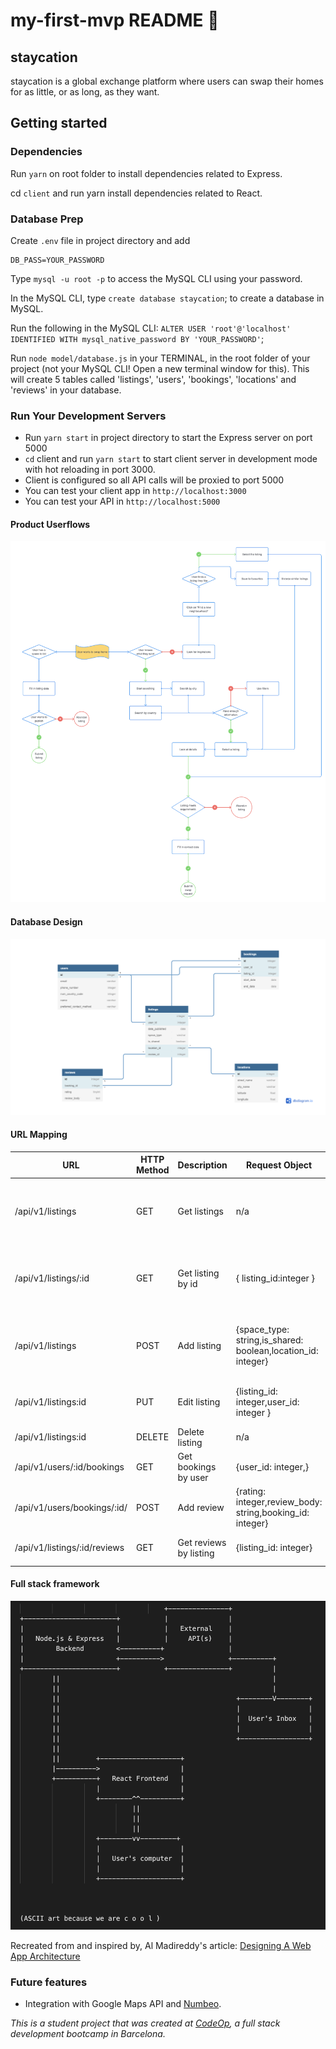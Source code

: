 # my-first-mvp README :pushpin:

## staycation

staycation is a global exchange platform where users can swap their homes for as little, or as long, as they want.

## Getting started

### Dependencies

Run `yarn` on root folder to install dependencies related to Express.

cd `client` and run yarn install dependencies related to React.

### Database Prep

Create `.env` file in project directory and add

```DB_NAME=staycation
DB_PASS=YOUR_PASSWORD
```

Type `mysql -u root -p` to access the MySQL CLI using your password.

In the MySQL CLI, type `create database staycation`; to create a database in MySQL.

Run the following in the MySQL CLI: `ALTER USER 'root'@'localhost' IDENTIFIED WITH mysql_native_password BY 'YOUR_PASSWORD'`;

Run `node model/database.js` in your TERMINAL, in the root folder of your project (not your MySQL CLI! Open a new terminal window for this). This will create 5 tables called 'listings', 'users', 'bookings', 'locations' and 'reviews' in your database.

### Run Your Development Servers

- Run `yarn start` in project directory to start the Express server on port 5000
- `cd` client and run `yarn start` to start client server in development mode with hot reloading in port 3000.
- Client is configured so all API calls will be proxied to port 5000
- You can test your client app in `http://localhost:3000`
- You can test your API in `http://localhost:5000`

#### Product Userflows

![Userflow mapping](/design/userflow-design.png "My MVP userflow design")

#### Database Design

![Database mapping](/design/db-schema.png "My MVP database design")

#### URL Mapping

| URL                          | HTTP Method | Description            | Request Object                                               | Response Object                                                                                    |
| ---------------------------- | ----------- | ---------------------- | ------------------------------------------------------------ | -------------------------------------------------------------------------------------------------- |
| /api/v1/listings             | GET         | Get listings           | n/a                                                          | {listings: [date_published: date,space_type: string,is_shared: boolean,location_id: integer]}      |
| /api/v1/listings/:id         | GET         | Get listing by id      | { listing_id:integer }                                       | {user_id: integer,date_published: date,space_type: string,is_shared: boolean,location_id: integer} |
| /api/v1/listings             | POST        | Add listing            | {space_type: string,is_shared: boolean,location_id: integer} | {listing_id: integer,space_type: string,is_shared: boolean,location_id: integer,user_id: integer}  |
| /api/v1/listings:id          | PUT         | Edit listing           | {listing_id: integer,user_id: integer }                      | {space_type: string,is_shared: boolean,location_id: integer}                                       |
| /api/v1/listings:id          | DELETE      | Delete listing         | n/a                                                          | {}                                                                                                 |
| /api/v1/users/:id/bookings   | GET         | Get bookings by user   | {user_id: integer,}                                          | {booking_id: integer}                                                                              |
| /api/v1/users/bookings/:id/  | POST        | Add review             | {rating: integer,review_body: string,booking_id: integer}    | {rating: integer,review_body: string,user_id: integer}                                             |
| /api/v1/listings/:id/reviews | GET         | Get reviews by listing | {listing_id: integer}                                        | {rating: integer,review_body: string}                                                              |

#### Full stack framework

![Full stack design](/design/fs-design.png "My MVP full stack design")

Recreated from and inspired by, Al Madireddy's article:
[Designing A Web App Architecture](https://dev.to/almadireddy/full-stack-101-2-designing-our-web-app-architecture-l6a)

### Future features

- Integration with Google Maps API and [Numbeo](https://www.numbeo.com/common/api.jsp).

_This is a student project that was created at [CodeOp](http://codeop.tech), a full stack development bootcamp in Barcelona._
